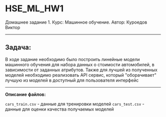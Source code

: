 # HSE_ML_HW1

Домашнее задание 1. 
Курс: Машинное обучение. 
Автор: Куроедов Виктор

---

## Задача:
В ходе задание необходимо было построить линейные модели машинного обучения для набора данных о стоимости автомобилей, в зависимости от заданных атрибутов. Также для лучшей из полученных моделей необходимо реализовать API сервис, который "оборачивает" лучшую из моделей в доступный для пользователя интерфейс

---

**Описание файлов:**

`cars_train.csv` - данные для тренировки моделей
`cars_test.csv` - данные для оценки качества получаемых моделей
